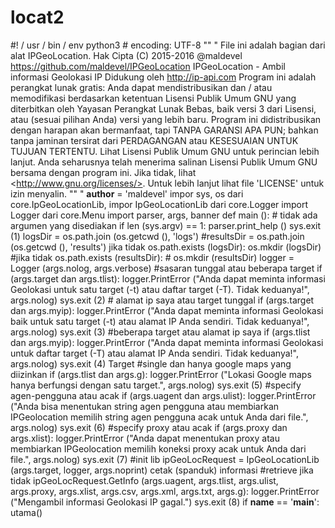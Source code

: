 # locat2
#! / usr / bin / env python3 # encoding: UTF-8  "" "     File ini adalah bagian dari alat IPGeoLocation.     Hak Cipta (C) 2015-2016 @maldevel     https://github.com/maldevel/IPGeoLocation          IPGeoLocation - Ambil informasi Geolokasi IP      Didukung oleh http://ip-api.com          Program ini adalah perangkat lunak gratis: Anda dapat mendistribusikan dan / atau memodifikasi     berdasarkan ketentuan Lisensi Publik Umum GNU yang diterbitkan oleh     Yayasan Perangkat Lunak Bebas, baik versi 3 dari Lisensi, atau     (sesuai pilihan Anda) versi yang lebih baru.      Program ini didistribusikan dengan harapan akan bermanfaat,     tapi TANPA GARANSI APA PUN; bahkan tanpa jaminan tersirat dari     PERDAGANGAN atau KESESUAIAN UNTUK TUJUAN TERTENTU. Lihat     Lisensi Publik Umum GNU untuk perincian lebih lanjut.      Anda seharusnya telah menerima salinan Lisensi Publik Umum GNU     bersama dengan program ini. Jika tidak, lihat &lt;http://www.gnu.org/licenses/>.          Untuk lebih lanjut lihat file 'LICENSE' untuk izin menyalin. "" "  __author__ = 'maldevel'   impor sys, os dari core.IpGeoLocationLib, impor IpGeoLocationLib dari core.Logger import Logger dari core.Menu import parser, args, banner      def main ():      # tidak ada argumen yang disediakan     if len (sys.argv) == 1:         parser.print_help ()         sys.exit (1)          logsDir = os.path.join (os.getcwd (), 'logs')     #resultsDir = os.path.join (os.getcwd (), 'results')     jika tidak os.path.exists (logsDir):         os.mkdir (logsDir)     #jika tidak os.path.exists (resultsDir):     # os.mkdir (resultsDir)              logger = Logger (args.nolog, args.verbose)          #sasaran tunggal atau beberapa target      if (args.target dan args.tlist):         logger.PrintError ("Anda dapat meminta informasi Geolokasi untuk satu target (-t) atau daftar target (-T). Tidak keduanya!", args.nolog)         sys.exit (2)              # alamat ip saya atau target tunggal     if (args.target dan args.myip):         logger.PrintError ("Anda dapat meminta informasi Geolokasi baik untuk satu target (-t) atau alamat IP Anda sendiri. Tidak keduanya!", args.nolog)         sys.exit (3)              #beberapa target atau alamat ip saya     if (args.tlist dan args.myip):         logger.PrintError ("Anda dapat meminta informasi Geolokasi untuk daftar target (-T) atau alamat IP Anda sendiri. Tidak keduanya!", args.nolog)         sys.exit (4)          Target #single dan hanya google maps yang diizinkan     if (args.tlist dan args.g):         logger.PrintError ("Lokasi Google maps hanya berfungsi dengan satu target.", args.nolog)         sys.exit (5)          #specify agen-pengguna atau acak     if (args.uagent dan args.ulist):         logger.PrintError ("Anda bisa menentukan string agen pengguna atau membiarkan IPGeolocation memilih string agen pengguna acak untuk Anda dari file.", args.nolog)         sys.exit (6)              #specify proxy atau acak     if (args.proxy dan args.xlist):         logger.PrintError ("Anda dapat menentukan proxy atau membiarkan IPGeolocation memilih koneksi proxy acak untuk Anda dari file.", args.nolog)         sys.exit (7)                       #init lib     ipGeoLocRequest = IpGeoLocationLib (args.target, logger, args.noprint)          cetak (spanduk)          informasi #retrieve     jika tidak ipGeoLocRequest.GetInfo (args.uagent, args.tlist,                                       args.ulist, args.proxy, args.xlist,                                      args.csv, args.xml, args.txt, args.g):         logger.PrintError ("Mengambil informasi Geolokasi IP gagal.")         sys.exit (8)   if __name__ == '__main__':     utama()     
